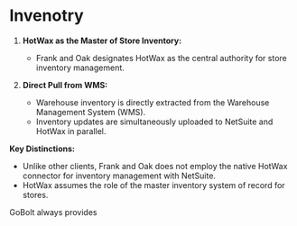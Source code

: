 # Invenotry

1. **HotWax as the Master of Store Inventory:**
   - Frank and Oak designates HotWax as the central authority for store inventory management.

2. **Direct Pull from WMS:**
   - Warehouse inventory is directly extracted from the Warehouse Management System (WMS).
   - Inventory updates are simultaneously uploaded to NetSuite and HotWax in parallel.

**Key Distinctions:**

- Unlike other clients, Frank and Oak does not employ the native HotWax connector for inventory management with NetSuite.
- HotWax assumes the role of the master inventory system of record for stores.

GoBolt always provides 